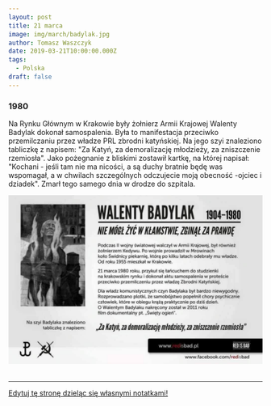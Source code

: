 ```yaml
---
layout: post
title: 21 marca
image: img/march/badylak.jpg
author: Tomasz Waszczyk
date: 2019-03-21T10:00:00.000Z
tags:
  - Polska
draft: false
---
```


### 1980

Na Rynku Głównym w Krakowie były żołnierz Armii Krajowej Walenty Badylak dokonał samospalenia. Była to manifestacja przeciwko przemilczaniu przez władze PRL zbrodni katyńskiej.
Na jego szyi znaleziono tabliczkę z napisem:
"Za Katyń, za demoralizację młodzieży, za zniszczenie rzemiosła". Jako pożegnanie z
bliskimi zostawił kartkę, na której napisał:
"Kochani - jeśli tam nie ma nicości, a są duchy bratnie będę was wspomagał, a w chwilach szczególnych odczujecie moją obecność -ojciec i dziadek".
Zmarł tego samego dnia w drodze do szpitala.

<img src="./img/march/badylak.jpg"/><br><br>

---

<a href="https://github.com/TomaszWaszczyk/historia.waszczyk.com/edit/master/src/content/march-21.md" target="_blank">Edytuj tę stronę dzieląc się własnymi notatkami!</a>
